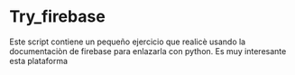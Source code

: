 # Try_firebase
Este script contiene un pequeño ejercicio que realicè usando la documentaciòn de firebase para enlazarla con python. Es muy interesante esta plataforma
